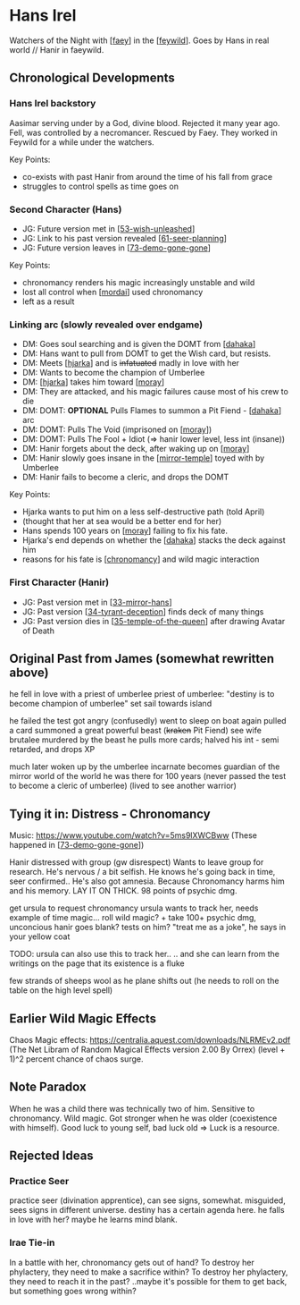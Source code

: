 # Hans Irel
Watchers of the Night with [[faey]] in the [[feywild]].
Goes by Hans in real world // Hanir in faeywild.

## Chronological Developments
### Hans Irel backstory
Aasimar serving under by a God, divine blood.
Rejected it many year ago. Fell, was controlled by a necromancer.
Rescued by Faey. They worked in Feywild for a while under the watchers.

Key Points:
- co-exists with past Hanir from around the time of his fall from grace
- struggles to control spells as time goes on

### Second Character (Hans)
- JG: Future version met in [[53-wish-unleashed]]
- JG: Link to his past version revealed [[61-seer-planning]]
- JG: Future version leaves in [[73-demo-gone-gone]]

Key Points:
- chronomancy renders his magic increasingly unstable and wild
- lost all control when [[mordai]] used chronomancy
- left as a result

### Linking arc (slowly revealed over endgame)
- DM: Goes soul searching and is given the DOMT from [[dahaka]]
- DM: Hans want to pull from DOMT to get the Wish card, but resists.
- DM: Meets [[hjarka]] and is ~~infatuated~~ madly in love with her
- DM: Wants to become the champion of Umberlee
- DM: [[hjarka]] takes him toward [[moray]]
- DM: They are attacked, and his magic failures cause most of his crew to die
- DM: DOMT: **OPTIONAL** Pulls Flames to summon a Pit Fiend - [[dahaka]] arc
- DM: DOMT: Pulls The Void (imprisoned on [[moray]])
- DM: DOMT: Pulls The Fool + Idiot (=> hanir lower level, less int (insane))
- DM: Hanir forgets about the deck, after waking up on [[moray]]
- DM: Hanir slowly goes insane in the [[mirror-temple]] toyed with by Umberlee
- DM: Hanir fails to become a cleric, and drops the DOMT

Key Points:
- Hjarka wants to put him on a less self-destructive path (told April)
- (thought that her at sea would be a better end for her)
- Hans spends 100 years on [[moray]] failing to fix his fate.
- Hjarka's end depends on whether the [[dahaka]] stacks the deck against him
- reasons for his fate is [[chronomancy]] and wild magic interaction

### First Character (Hanir)
- JG: Past version met in [[33-mirror-hans]]
- JG: Past version [[34-tyrant-deception]] finds deck of many things
- JG: Past version dies in [[35-temple-of-the-queen]] after drawing Avatar of Death


## Original Past from James (somewhat rewritten above)
he fell in love with a priest of umberlee
priest of umberlee: "destiny is to become champion of umberlee"
set sail towards island

he failed the test
got angry (confusedly)
went to sleep on boat again
pulled a card
summoned a great powerful beast (~~kraken~~ Pit Fiend)
see wife brutalee murdered by the beast
he pulls more cards; halved his int - semi retarded, and drops XP

much later
woken up by the umberlee incarnate
becomes guardian of the mirror world of the world
he was there for 100 years
(never passed the test to become a cleric of umberlee)
(lived to see another warrior)

## Tying it in: Distress - Chronomancy
Music: https://www.youtube.com/watch?v=5ms9lXWCBww
(These happened in [[73-demo-gone-gone]])

Hanir distressed with group (gw disrespect)
Wants to leave group for research. He's nervous / a bit selfish.
He knows he's going back in time, seer confirmed..
He's also got amnesia. Because Chronomancy harms him and his memory.
LAY IT ON THICK. 98 points of psychic dmg.

get ursula to request chronomancy
ursula wants to track her, needs example of time magic...
roll wild magic? + take 100+ psychic dmg, unconcious
hanir goes blank? tests on him?
"treat me as a joke", he says in your yellow coat

TODO: ursula can also use this to track her..
.. and she can learn from the writings on the page that its existence is a fluke

few strands of sheeps wool as he plane shifts out
(he needs to roll on the table on the high level spell)

## Earlier Wild Magic Effects
Chaos Magic effects: https://centralia.aquest.com/downloads/NLRMEv2.pdf
(The Net Libram of Random Magical Effects version 2.00 By Orrex)
(level + 1)^2 percent chance of chaos surge.

## Note Paradox
When he was a child there was technically two of him.
Sensitive to chronomancy. Wild magic.
Got stronger when he was older (coexistence with himself).
Good luck to young self, bad luck old => Luck is a resource.


## Rejected Ideas
### Practice Seer
practice seer (divination apprentice), can see signs, somewhat.
misguided, sees signs in different universe. destiny has a certain agenda here.
he falls in love with her?
maybe he learns mind blank.

### Irae Tie-in
In a battle with her, chronomancy gets out of hand?
To destroy her phylactery, they need to make a sacrifice within?
To destroy her phylactery, they need to reach it in the past?
..maybe it's possible for them to get back, but something goes wrong within?

[//begin]: # "Autogenerated link references for markdown compatibility"
[faey]: faey "Faeynore"
[feywild]: ../planar/feywild "Feywild"
[53-wish-unleashed]: ../recaps/53-wish-unleashed "53-wish-unleashed"
[61-seer-planning]: ../recaps/61-seer-planning "61-seer-planning"
[73-demo-gone-gone]: ../recaps/73-demo-gone-gone "73-demo-gone-gone"
[mordai]: mordai "Mordai"
[dahaka]: ../deities/dahaka "Dahaka"
[hjarka]: hjarka "Hjarka"
[moray]: ../seaofbones/moray "Moray"
[mirror-temple]: ../seaofbones/mirror-temple "Mirror Temple"
[chronomancy]: ../questideas/chronomancy "Chronomancy"
[33-mirror-hans]: ../recaps/33-mirror-hans "33-mirror-hans"
[34-tyrant-deception]: ../recaps/34-tyrant-deception "34-tyrant-deception"
[35-temple-of-the-queen]: ../recaps/35-temple-of-the-queen "35-temple-of-the-queen"
[//end]: # "Autogenerated link references"
